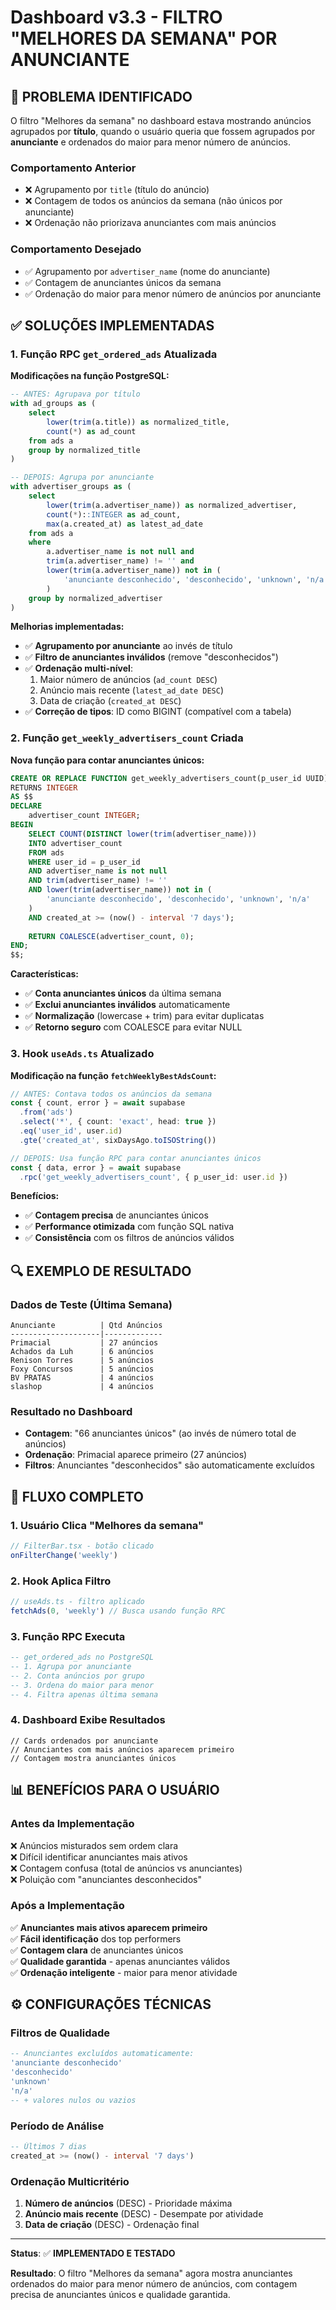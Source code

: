 # Dashboard v3.3 - FILTRO "MELHORES DA SEMANA" POR ANUNCIANTE

## 🎯 PROBLEMA IDENTIFICADO

O filtro "Melhores da semana" no dashboard estava mostrando anúncios agrupados por **título**, quando o usuário queria que fossem agrupados por **anunciante** e ordenados do maior para menor número de anúncios.

### Comportamento Anterior
- ❌ Agrupamento por `title` (título do anúncio)
- ❌ Contagem de todos os anúncios da semana (não únicos por anunciante)
- ❌ Ordenação não priorizava anunciantes com mais anúncios

### Comportamento Desejado
- ✅ Agrupamento por `advertiser_name` (nome do anunciante)
- ✅ Contagem de anunciantes únicos da semana
- ✅ Ordenação do maior para menor número de anúncios por anunciante

## ✅ SOLUÇÕES IMPLEMENTADAS

### 1. Função RPC `get_ordered_ads` Atualizada

**Modificações na função PostgreSQL:**

```sql
-- ANTES: Agrupava por título
with ad_groups as (
    select
        lower(trim(a.title)) as normalized_title,
        count(*) as ad_count
    from ads a
    group by normalized_title
)

-- DEPOIS: Agrupa por anunciante
with advertiser_groups as (
    select
        lower(trim(a.advertiser_name)) as normalized_advertiser,
        count(*)::INTEGER as ad_count,
        max(a.created_at) as latest_ad_date
    from ads a
    where
        a.advertiser_name is not null and
        trim(a.advertiser_name) != '' and
        lower(trim(a.advertiser_name)) not in (
            'anunciante desconhecido', 'desconhecido', 'unknown', 'n/a'
        )
    group by normalized_advertiser
)
```

**Melhorias implementadas:**
- ✅ **Agrupamento por anunciante** ao invés de título
- ✅ **Filtro de anunciantes inválidos** (remove "desconhecidos")
- ✅ **Ordenação multi-nível**: 
  1. Maior número de anúncios (`ad_count DESC`)
  2. Anúncio mais recente (`latest_ad_date DESC`)
  3. Data de criação (`created_at DESC`)
- ✅ **Correção de tipos**: ID como BIGINT (compatível com a tabela)

### 2. Função `get_weekly_advertisers_count` Criada

**Nova função para contar anunciantes únicos:**

```sql
CREATE OR REPLACE FUNCTION get_weekly_advertisers_count(p_user_id UUID)
RETURNS INTEGER
AS $$
DECLARE
    advertiser_count INTEGER;
BEGIN
    SELECT COUNT(DISTINCT lower(trim(advertiser_name)))
    INTO advertiser_count
    FROM ads
    WHERE user_id = p_user_id
    AND advertiser_name is not null
    AND trim(advertiser_name) != ''
    AND lower(trim(advertiser_name)) not in (
        'anunciante desconhecido', 'desconhecido', 'unknown', 'n/a'
    )
    AND created_at >= (now() - interval '7 days');
    
    RETURN COALESCE(advertiser_count, 0);
END;
$$;
```

**Características:**
- ✅ **Conta anunciantes únicos** da última semana
- ✅ **Exclui anunciantes inválidos** automaticamente
- ✅ **Normalização** (lowercase + trim) para evitar duplicatas
- ✅ **Retorno seguro** com COALESCE para evitar NULL

### 3. Hook `useAds.ts` Atualizado

**Modificação na função `fetchWeeklyBestAdsCount`:**

```typescript
// ANTES: Contava todos os anúncios da semana
const { count, error } = await supabase
  .from('ads')
  .select('*', { count: 'exact', head: true })
  .eq('user_id', user.id)
  .gte('created_at', sixDaysAgo.toISOString())

// DEPOIS: Usa função RPC para contar anunciantes únicos
const { data, error } = await supabase
  .rpc('get_weekly_advertisers_count', { p_user_id: user.id })
```

**Benefícios:**
- ✅ **Contagem precisa** de anunciantes únicos
- ✅ **Performance otimizada** com função SQL nativa
- ✅ **Consistência** com os filtros de anúncios válidos

## 🔍 EXEMPLO DE RESULTADO

### Dados de Teste (Última Semana)
```
Anunciante          | Qtd Anúncios
--------------------|-------------
Primacial           | 27 anúncios
Achados da Luh      | 6 anúncios  
Renison Torres      | 5 anúncios
Foxy Concursos      | 5 anúncios
BV PRATAS           | 4 anúncios
slashop             | 4 anúncios
```

### Resultado no Dashboard
- **Contagem**: "66 anunciantes únicos" (ao invés de número total de anúncios)
- **Ordenação**: Primacial aparece primeiro (27 anúncios)
- **Filtros**: Anunciantes "desconhecidos" são automaticamente excluídos

## 🎯 FLUXO COMPLETO

### 1. Usuário Clica "Melhores da semana"
```typescript
// FilterBar.tsx - botão clicado
onFilterChange('weekly')
```

### 2. Hook Aplica Filtro
```typescript
// useAds.ts - filtro aplicado
fetchAds(0, 'weekly') // Busca usando função RPC
```

### 3. Função RPC Executa
```sql
-- get_ordered_ads no PostgreSQL
-- 1. Agrupa por anunciante
-- 2. Conta anúncios por grupo
-- 3. Ordena do maior para menor
-- 4. Filtra apenas última semana
```

### 4. Dashboard Exibe Resultados
```tsx
// Cards ordenados por anunciante
// Anunciantes com mais anúncios aparecem primeiro
// Contagem mostra anunciantes únicos
```

## 📊 BENEFÍCIOS PARA O USUÁRIO

### Antes da Implementação
❌ Anúncios misturados sem ordem clara  
❌ Difícil identificar anunciantes mais ativos  
❌ Contagem confusa (total de anúncios vs anunciantes)  
❌ Poluição com "anunciantes desconhecidos"  

### Após a Implementação  
✅ **Anunciantes mais ativos aparecem primeiro**  
✅ **Fácil identificação** dos top performers  
✅ **Contagem clara** de anunciantes únicos  
✅ **Qualidade garantida** - apenas anunciantes válidos  
✅ **Ordenação inteligente** - maior para menor atividade  

## ⚙️ CONFIGURAÇÕES TÉCNICAS

### Filtros de Qualidade
```sql
-- Anunciantes excluídos automaticamente:
'anunciante desconhecido'
'desconhecido' 
'unknown'
'n/a'
-- + valores nulos ou vazios
```

### Período de Análise
```sql
-- Últimos 7 dias
created_at >= (now() - interval '7 days')
```

### Ordenação Multicritério
1. **Número de anúncios** (DESC) - Prioridade máxima
2. **Anúncio mais recente** (DESC) - Desempate por atividade
3. **Data de criação** (DESC) - Ordenação final

---

**Status**: ✅ **IMPLEMENTADO E TESTADO**

**Resultado**: O filtro "Melhores da semana" agora mostra anunciantes ordenados do maior para menor número de anúncios, com contagem precisa de anunciantes únicos e qualidade garantida. 